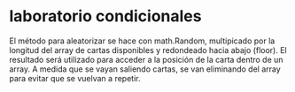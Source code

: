 # laboratorio condicionales

El método para aleatorizar se hace con math.Random, multipicado por la longitud del array de cartas disponibles y redondeado hacia abajo (floor). El resultado será utilizado para acceder a la posición de la carta dentro de un array. A medida que se vayan saliendo cartas, se van eliminando del array para evitar que se vuelvan a repetir.



